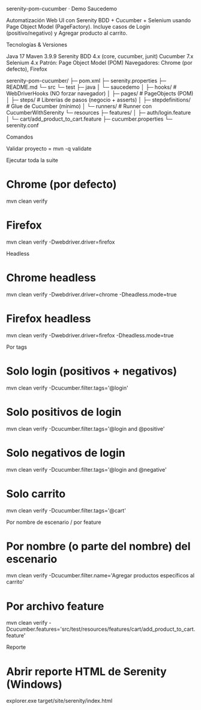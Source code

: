 serenity-pom-cucumber · Demo Saucedemo 

Automatización Web UI con Serenity BDD + Cucumber + Selenium usando Page Object Model (PageFactory).
Incluye casos de Login (positivo/negativo) y Agregar producto al carrito.

Tecnologías & Versiones

Java 17
Maven 3.9.9
Serenity BDD 4.x (core, cucumber, junit)
Cucumber 7.x
Selenium 4.x
Patrón: Page Object Model (POM)
Navegadores: Chrome (por defecto), Firefox

serenity-pom-cucumber/
├─ pom.xml
├─ serenity.properties
├─ README.md
└─ src
└─ test
├─ java
│  └─ saucedemo
│     ├─ hooks/              # WebDriverHooks (NO forzar navegador)
│     ├─ pages/              # PageObjects (POM)
│     ├─ steps/              # Librerías de pasos (negocio + asserts)
│     ├─ stepdefinitions/    # Glue de Cucumber (mínimo)
│     └─ runners/            # Runner con CucumberWithSerenity
└─ resources
├─ features/
│  ├─ auth/login.feature
│  └─ cart/add_product_to_cart.feature
├─ cucumber.properties
└─ serenity.conf


Comandos

Validar proyecto = mvn -q validate

Ejecutar toda la suite

# Chrome (por defecto)
mvn clean verify

# Firefox
mvn clean verify -Dwebdriver.driver=firefox


Headless

# Chrome headless
mvn clean verify -Dwebdriver.driver=chrome  -Dheadless.mode=true

# Firefox headless
mvn clean verify -Dwebdriver.driver=firefox -Dheadless.mode=true

Por tags

# Solo login (positivos + negativos)
mvn clean verify -Dcucumber.filter.tags='@login'

# Solo positivos de login
mvn clean verify -Dcucumber.filter.tags='@login and @positive'

# Solo negativos de login
mvn clean verify -Dcucumber.filter.tags='@login and @negative'

# Solo carrito
mvn clean verify -Dcucumber.filter.tags='@cart'

Por nombre de escenario / por feature

# Por nombre (o parte del nombre) del escenario
mvn clean verify -Dcucumber.filter.name='Agregar productos específicos al carrito'

# Por archivo feature
mvn clean verify -Dcucumber.features='src/test/resources/features/cart/add_product_to_cart.feature'

Reporte

# Abrir reporte HTML de Serenity (Windows)
explorer.exe target/site/serenity/index.html







